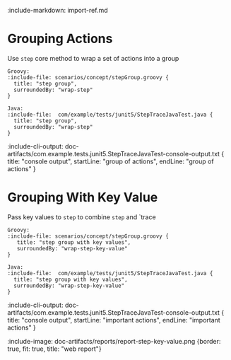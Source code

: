 :include-markdown: import-ref.md

# Grouping Actions

Use `step` core method to wrap a set of actions into a group

```tabs
Groovy:
:include-file: scenarios/concept/stepGroup.groovy {
  title: "step group",
  surroundedBy: "wrap-step"
}

Java:
:include-file:  com/example/tests/junit5/StepTraceJavaTest.java {
  title: "step group",
  surroundedBy: "wrap-step"
}
```

:include-cli-output: doc-artifacts/com.example.tests.junit5.StepTraceJavaTest-console-output.txt {
  title: "console output",
  startLine: "group of actions",
  endLine: "group of actions"
}

# Grouping With Key Value

Pass key values to `step` to combine `step` and `trace

```tabs
Groovy:
:include-file: scenarios/concept/stepGroup.groovy {
   title: "step group with key values",
   surroundedBy: "wrap-step-key-value"
}

Java:
:include-file:  com/example/tests/junit5/StepTraceJavaTest.java {
  title: "step group with key values",
  surroundedBy: "wrap-step-key-value"
}
```

:include-cli-output: doc-artifacts/com.example.tests.junit5.StepTraceJavaTest-console-output.txt {
  title: "console output",
  startLine: "important actions",
  endLine: "important actions"
}

:include-image: doc-artifacts/reports/report-step-key-value.png {border: true, fit: true, title: "web report"}

